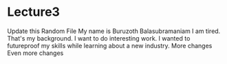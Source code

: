 # Lecture3
Update this
Random File
My name is Buruzoth Balasubramaniam
I am tired. That's my background.
I want to do interesting work.
I wanted to futureproof my skills while learning about a new industry.
More changes
Even more changes

